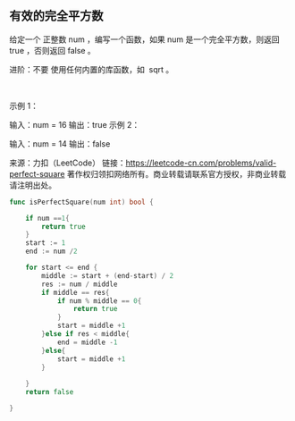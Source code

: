 ## 有效的完全平方数
给定一个 正整数 num ，编写一个函数，如果 num 是一个完全平方数，则返回 true ，否则返回 false 。

进阶：不要 使用任何内置的库函数，如  sqrt 。

 

示例 1：

输入：num = 16
输出：true
示例 2：

输入：num = 14
输出：false

来源：力扣（LeetCode）
链接：https://leetcode-cn.com/problems/valid-perfect-square
著作权归领扣网络所有。商业转载请联系官方授权，非商业转载请注明出处。
```go
func isPerfectSquare(num int) bool {

    if num ==1{
        return true
    }
    start := 1
    end := num /2

    for start <= end {
        middle := start + (end-start) / 2
        res := num / middle
        if middle == res{
            if num % middle == 0{
                return true
            }    
            start = middle +1
        }else if res < middle{
            end = middle -1
        }else{
            start = middle +1
        }
           
    }
    return false

}
```
